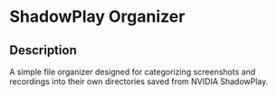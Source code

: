 # ShadowPlay Organizer

## Description

A simple file organizer designed for categorizing screenshots and recordings into their own directories saved
from NVIDIA ShadowPlay.
